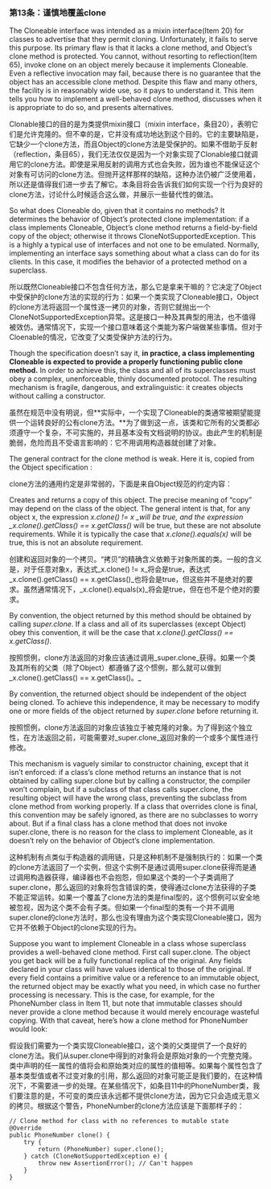 ### 第13条：谨慎地覆盖clone

The Cloneable interface was intended as a mixin interface\(Item 20\) for classes to advertise that they permit cloning. Unfortunately, it fails to serve this purpose. Its primary flaw is that it lacks a clone method, and Object’s clone method is protected. You cannot, without resorting to reflection\(Item 65\), invoke clone on an object merely because it implements Cloneable. Even a reflective invocation may fail, because there is no guarantee that the object has an accessible clone method. Despite this flaw and many others, the facility is in reasonably wide use, so it pays to understand it. This item tells you how to implement a well-behaved clone method, discusses when it is appropriate to do so, and presents alternatives.

Clonable接口的目的是为类提供mixin接口（mixin interface，条目20），表明它们是允许克隆的。但不幸的是，它并没有成功地达到这个目的。它的主要缺陷是，它缺少一个clone方法，而且Object的clone方法是受保护的。如果不借助于反射（reflection，条目65），我们无法仅仅是因为一个对象实现了Clonable接口就调用它的clone方法。即使是采用反射的调用方式也会失败，因为谁也不能保证这个对象有可访问的clone方法。但抛开这样那样的缺陷，这种办法仍被广泛使用着，所以还是值得我们进一步去了解它。本条目将会告诉我们如何实现一个行为良好的clone方法，讨论什么时候适合这么做，并展示一些替代性的做法。

So what does Cloneable do, given that it contains no methods? It determines the behavior of Object’s protected clone implementation: if a class implements Cloneable, Object’s clone method returns a field-by-field copy of the object; otherwise it throws CloneNotSupportedException. This is a highly a typical use of interfaces and not one to be emulated. Normally, implementing an interface says something about what a class can do for its clients. In this case, it modifies the behavior of a protected method on a superclass.

所以既然Cloneable接口不包含任何方法，那么它是拿来干嘛的？它决定了Object中受保护的clone方法的实现的行为：如果一个类实现了Cloneable接口，Object的clone方法将返回一个属性逐一拷贝的对象，否则它就抛出一个CloneNotSupportedException异常。这是接口一种及其典型的用法，也不值得被效仿。通常情况下，实现一个接口意味着这个类能为客户端做某些事情。但对于Cloenable的情况，它改变了父类受保护方法的行为。

Though the specification doesn’t say it, **in practice, a class implementing Cloneable is expected to provide a properly functioning public clone method.** In order to achieve this, the class and all of its superclasses must obey a complex, unenforceable, thinly documented protocol. The resulting mechanism is fragile, dangerous, and extralinguistic: it creates objects without calling a constructor.

虽然在规范中没有明说，但**实际中，一个实现了Cloneable的类通常被期望能提供一个运转良好的公有clone方法。**为了做到这一点，该类和它所有的父类都必须遵守一个复杂，不可实施的，并且基本没有文档说明的协议。由此产生的机制是脆弱，危险而且不受语言影响的：它不用调用构造器就创建了对象。

The general contract for the clone method is weak. Here it is, copied from the Object specification :

clone方法的通用约定是非常弱的，下面是来自Object规范的约定内容：

Creates and returns a copy of this object. The precise meaning of “copy” may depend on the class of the object. The general intent is that, for any object x, the expression _x.clone\(\) != x \_will be true, and the expression \_x.clone\(\).getClass\(\) == x.getClass\(\)_ will be true, but these are not absolute requirements. While it is typically the case that _x.clone\(\).equals\(x\)_ will be true, this is not an absolute requirement.

创建和返回对象的一个拷贝。“拷贝”的精确含义依赖于对象所属的类。一般的含义是，对于任意对象x，表达式_x.clone\(\) != x_将会是true，表达式_x.clone\(\).getClass\(\) == x.getClass\(\)_也将会是true，但这些并不是绝对的要求。虽然通常情况下，_x.clone\(\).equals\(x\)_将会是true，但在也不是个绝对的要求。

By convention, the object returned by this method should be obtained by calling _super.clone_. If a class and all of its superclasses \(except Object\) obey this convention, it will be the case that _x.clone\(\).getClass\(\) == x.getClass\(\)_.

按照惯例，clone方法返回的对象应该通过调用_super.clone_获得。如果一个类及其所有的父类（除了Object）都遵循了这个惯例，那么就可以做到_x.clone\(\).getClass\(\) == x.getClass\(\)。_

By convention, the returned object should be independent of the object being cloned. To achieve this independence, it may be necessary to modify one or more fields of the object returned by _super.clone_ before returning it.

按照惯例，clone方法返回的对象应该独立于被克隆的对象。为了得到这个独立性，在方法返回之前，可能需要对_super.clone_返回对象的一个或多个属性进行修改。

This mechanism is vaguely similar to constructor chaining, except that it isn’t enforced: if a class’s clone method returns an instance that is not obtained by calling super.clone but by calling a constructor, the compiler won’t complain, but if a subclass of that class calls super.clone, the resulting object will have the wrong class, preventing the subclass from clone method from working properly. If a class that overrides clone is final, this convention may be safely ignored, as there are no subclasses to worry about. But if a final class has a clone method that does not invoke super.clone, there is no reason for the class to implement Cloneable, as it doesn’t rely on the behavior of Object’s clone implementation.

这种机制有点类似于构造器的调用链，只是这种机制不是强制执行的：如果一个类的clone方法返回了一个实例，但这个实例不是通过调用super.clone获得而是通过调用构造器获得，编译器也不会抱怨，但如果这个类的一个子类调用了super.clone，那么返回的对象将包含错误的类，使得通过clone方法获得的子类不能正常运转。如果一个覆盖了clone方法的类是final型的，这个惯例可以安全地被忽视，因为这个类不会有子类。但如果一个final型的类有一个并不调用super.clone的clone方法时，那么也没有理由为这个类实现Cloneable接口，因为它并不依赖于Object的clone实现的行为。

Suppose you want to implement Cloneable in a class whose superclass provides a well-behaved clone method. First call super.clone. The object you get back will be a fully functional replica of the original. Any fields declared in your class will have values identical to those of the original. If every field contains a primitive value or a reference to an immutable object, the returned object may be exactly what you need, in which case no further processing is necessary. This is the case, for example, for the PhoneNumber class in Item 11, but note that immutable classes should never provide a clone method because it would merely encourage wasteful copying. With that caveat, here’s how a clone method for PhoneNumber would look:

假设我们需要为一个类实现Cloneable接口，这个类的父类提供了一个良好的clone方法。我们从super.clone中得到的对象将会是原始对象的一个完整克隆。类中声明的任一属性的值将会和原始类对应的属性的值相等。如果每个属性包含了基本类型值或者不过变对象的引用，那么返回的对象可能正是我们要的，在这种情况下，不需要进一步的处理。在某些情况下，如条目11中的PhoneNumber类，我们要注意的是，不可变的类应该永远都不提供clone方法，因为它只会造成无意义的拷贝。根据这个警告，PhoneNumber的clone方法应该是下面那样子的：

```
// Clone method for class with no references to mutable state
@Override 
public PhoneNumber clone() {
    try {
        return (PhoneNumber) super.clone();
    } catch (CloneNotSupportedException e) { 
        throw new AssertionError(); // Can't happen
    } 
}
```



